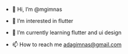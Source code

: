 - 👋 Hi, I’m @mgimnas
- 👀 I’m interested in flutter
- 🌱 I’m currently learning flutter and ui design

- 📫 How to reach me adagimnas@gmail.com

<!---
mgimnas/mgimnas is a ✨ special ✨ repository because its `README.md` (this file) appears on your GitHub profile.
You can click the Preview link to take a look at your changes.
--->
